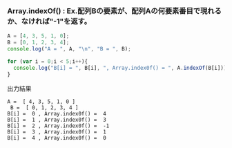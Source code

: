 ### Array.indexOf() : Ex.配列Bの要素が、配列Aの何要素番目で現れるか、なければ"-1"を返す。
~~~js
A = [4, 3, 5, 1, 0];
B = [0, 1, 2, 3, 4];
console.log("A = ", A, "\n", "B = ", B);

for (var i = 0;i < 5;i++){
  console.log("B[i] = ", B[i], ", Array.index0f() = ", A.indexOf(B[i]));
}
~~~
出力結果  
~~~
A =  [ 4, 3, 5, 1, 0 ] 
 B =  [ 0, 1, 2, 3, 4 ]
B[i] =  0 , Array.index0f() =  4
B[i] =  1 , Array.index0f() =  3
B[i] =  2 , Array.index0f() =  -1
B[i] =  3 , Array.index0f() =  1
B[i] =  4 , Array.index0f() =  0
~~~